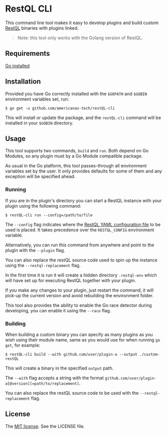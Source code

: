 # RestQL CLI

This command line tool makes it easy to develop plugins and build custom [RestQL](https://github.com/americanas-tech/restQL-golang) binaries with plugins linked.

> Note: this tool only works with the Golang version of RestQL.

## Requirements 
[Go installed](https://golang.org/doc/install)

## Installation
Provided you have Go correctly installed with the `$GOPATH` and `$GOBIN` environment variables set, run:
```shell script
$ go get -u github.com/americanas-tech/restQL-cli
```

This will install or update the package, and the `restQL-cli` command will be installed in your `$GOBIN` directory.

## Usage
This tool supports two commands, `build` and `run`. Both depend on Go Modules, so any plugin must by a Go Module compatible package.

As usual in the Go platform, this tool passes-through all environment variables set by the user. It only provides defaults for some of them and any exception will be specified ahead. 

### Running

If you are in the plugin's directory you can start a RestQL instance with your plugin using the following command:
```shell script
$ restQL-cli run --config=/path/to/file
```
The `--config` flag indicates where the [RestQL YAML configuration file](https://golang.org/doc/articles/race_detector.html) to be used is placed. It takes precedence over the `RESTQL_CONFIG` environment variable.

Alternatively, you can run this command from anywhere and point to the plugin with the `--plugin` flag.

You can also replace the restQL source code used to spin up the instance using the `--restql-replacement` flag.

In the first time it is run it will create a hidden directory `.restql-env` which will have set up for executing RestQL together with your plugin.

If you make any changes to your plugin, just restart the command, it will pick-up the current version and avoid rebuilding the environment folder. 

This tool also provides the ability to enable the Go race detector during developing, you can enable it using the `--race` flag.

### Building

When building a custom binary you can specify as many plugins as you wish using their module name, same as you would use for when running `go get`, for example:
```shell script
$ restQL-cli build --with github.com/user/plugin-a --output ./custom-restQL
```

This will create a binary in the specified `output` path.

The `--with` flag accepts a string with the format `github.com/user/plugin-a[@version][=path/to/replacement]`.

You can also replace the restQL source code to be used with the `--restql-replacement` flag.

## License

The [MIT license](https://mit-license.org/). See the LICENSE file.

